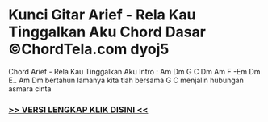 
 # Kunci Gitar Arief - Rela Kau Tinggalkan Aku Chord Dasar ©ChordTela.com dyoj5


Chord Arief - Rela Kau Tinggalkan Aku Intro : Am Dm G C Dm Am F -Em Dm E.. Am Dm bertahun lamanya kita tlah bersama G C menjalin hubungan asmara cinta

###  <a href="https://shortlighzx.web.app?sq=Kunci Gitar Arief - Rela Kau Tinggalkan Aku Chord Dasar ©ChordTela.com"> >> VERSI LENGKAP KLIK DISINI << </a>
